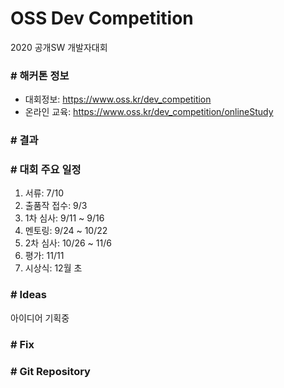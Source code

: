 # OSS Dev Competition
2020 공개SW 개발자대회

### \# 해커톤 정보
- 대회정보: https://www.oss.kr/dev_competition
- 온라인 교육: https://www.oss.kr/dev_competition/onlineStudy

### \# 결과

### \# 대회 주요 일정
1. 서류: 7/10
2. 출품작 접수: 9/3
3. 1차 심사: 9/11 ~ 9/16
4. 멘토링: 9/24 ~ 10/22
5. 2차 심사: 10/26 ~ 11/6
6. 평가: 11/11
7. 시상식: 12월 초

### \# Ideas
아이디어 기획중

### \# Fix

### \# Git Repository
